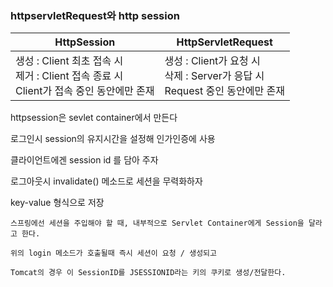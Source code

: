 ### httpservletRequest와 http session

| HttpSession                                                           | HttpServletRequest                                           |
| --------------------------------------------------------------------- | ------------------------------------------------------------ |
| 생성 : Client 최초 접속 시<br/>제거 : Client 접속 종료 시<br/>Client가 접속 중인 동안에만 존재 | 생성 : Client가 요청 시<br>삭제 : Server가 응답 시<br>Request 중인 동안에만 존재 |

httpsession은 sevlet container에서 만든다

로그인시 session의 유지시간을 설정해 인가인증에 사용

클라이언트에겐 session id 를 담아 주자

로그아웃시 invalidate() 메소드로 세션을 무력화하자

key-value 형식으로 저장

```
스프링에선 세션을 주입해야 할 때, 내부적으로 Servlet Container에게 Session을 달라고 한다.

위의 login 메소드가 호출될때 즉시 세션이 요청 / 생성되고

Tomcat의 경우 이 SessionID를 JSESSIONID라는 키의 쿠키로 생성/전달한다.
```






